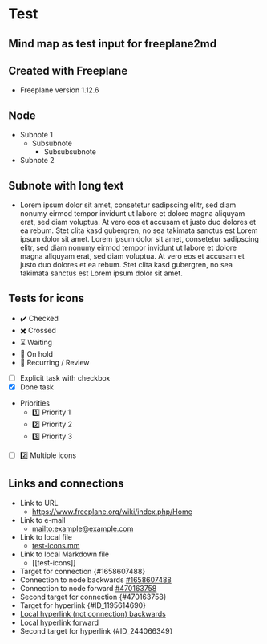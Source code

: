 # Test

## Mind map as test input for freeplane2md

## Created with Freeplane

- Freeplane version 1.12.6

## Node

- Subnote 1
  - Subsubnote
    - Subsubsubnote
- Subnote 2

## Subnote with long text

- Lorem ipsum dolor sit amet, consetetur sadipscing elitr, sed diam nonumy eirmod tempor invidunt ut labore et dolore magna aliquyam erat, sed diam voluptua. At vero eos et accusam et justo duo dolores et ea rebum. Stet clita kasd gubergren, no sea takimata sanctus est Lorem ipsum dolor sit amet. Lorem ipsum dolor sit amet, consetetur sadipscing elitr, sed diam nonumy eirmod tempor invidunt ut labore et dolore magna aliquyam erat, sed diam voluptua. At vero eos et accusam et justo duo dolores et ea rebum. Stet clita kasd gubergren, no sea takimata sanctus est Lorem ipsum dolor sit amet.

## Tests for icons

- :heavy_check_mark: Checked
- :heavy_multiplication_x: Crossed
- :hourglass: Waiting
- :stop_sign: On hold
- :repeat: Recurring / Review
- [ ] Explicit task with checkbox
- [x] Done task
- Priorities
  - :one: Priority 1
  - :two: Priority 2
  - :three: Priority 3
- [ ] :two: Multiple icons

## Links and connections

- Link to URL
  - <https://www.freeplane.org/wiki/index.php/Home>
- Link to e-mail
  - <mailto:example@example.com>
- Link to local file
  - [test-icons.mm](test-icons.mm)
- Link to local Markdown file
  - [[test-icons]]
- Target for connection {#1658607488}
- Connection to node backwards [#1658607488](#1658607488)
- Connection to node forward [#470163758](#470163758)
- Second target for connection {#470163758}
- Target for hyperlink {#ID_1195614690}
- [Local hyperlink (not connection) backwards](#ID_1195614690)
- [Local hyperlink forward](#ID_244066349)
- Second target for hyperlink {#ID_244066349}
